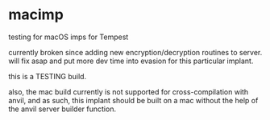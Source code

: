 # macimp
testing for macOS imps for Tempest

currently broken since adding new encryption/decryption routines to server. will fix asap and put more dev time into evasion for this particular implant.

this is a TESTING build.

also, the mac build currently is not supported for cross-compilation with anvil, and as such, this implant should be built on a mac without the help of the anvil server builder function.
